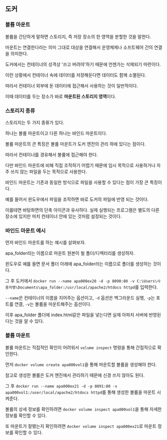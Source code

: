 ## 도커

### 볼륨 마운트

볼륨을 간단하게 말하면 스토리지, 즉 저장 장소의 한 영역을 분할한 것을 말한다.

마운트는 연결한다라는 의미 그대로 대상을 연결해서 운영체제나 소프트웨어 간의 연결을 의미한다.

도커에서는 컨테이너의 성격상 '쓰고 버려야'하기 때문에 언젠가는 삭제되기 마련이다.

이런 상황에서 컨테이너 속에 데이터를 저장해둔다면 데이터도 함께 소멸된다. 

따라서 컨테이너 외부에 둔 데이터에 접근해서 사용하는 것이 일반적이다.

이때 데이터를 두는 장소가 바로 **마운트된 스토리지 영역**이다.

### 스토리지 종류

스토리지는 두 가지 종류가 있다.

하나는 볼륨 마운트이고 다른 하나는 바인드 마운트이다.

볼륨 마운트의 큰 특징은 볼륨 마운트가 도커 엔전의 관리 하에 있다는 점이다.

따라서 컨테이너를 경유해서 볼륨에 접근해야 한다.

다만 바인드 마운트에 비해 직접 조작하기 어렵기 때문에 임시 목적으로 사용하거나 자주 쓰지 않는 파일을 두는 목적으로 사용한다.

바인드 마운트는 기존과 동일한 방식으로 파일을 사용할 수 있다는 점이 가장 큰 특징이다.

예를 들어서 윈도우에서 파일을 조작하면 바로 도커의 파일에 반영 되는 것이다.

이를테면 바탕화면의 단축 아이콘과 유사하다. 실제 실행되는 프로그램은 별도의 다른 장소에 있지만 마치 컨테이너 안에 있는 것처럼 설정되는 것이다.

### 바인드 마운트 예시

먼저 바인드 마운트를 하는 예시를 살펴보자.

apa_folder라는 이름으로 마운트 원본이 될 폴더/디렉터리를 생성하자.

윈도우로 예를 들면 문서 폴더 아래에 apa_folder라는 이름으로 폴더를 생성하는 것이다.

그 후 도커에서 `docker run --name apa000ex20 -d -p 8090:80 -v C:\Users\사용자명\Documents\apa_folder:/usr/local/apache2/htdocs httpd`를 입력한다.

`--name`은 컨테이너의 이름을 지어주는 옵션이고, `-d` 옵션은 백그라운드 실행, `-p`는 포트를 연결, `-v`는 볼륨을 마운트해주는 옵션이다.

이후 apa_folder 폴더에 index.html같은 파일을 넣는다면 실제 아파치 서버에 반영된다는 것을 알 수 있다.

### 볼륨 마운트

볼륨 마운트는 직접적인 확인이 어려워서 `volume inspect` 명령을 통해 간접적으로 확인한다.

먼저 `docker volume create apa000vol1`을 통해 마운트할 볼륨을 생성해야 한다.

참고로 생성한 볼륨은 도커 엔진에서 관리하기 때문에 신경 쓰지 않아도 된다.

그 후 `docker run --name apa000ex21 -d -p 8091:80 -v apa000vol1:/user/local/apache2/htdocs httpd`를 통해 생성한 볼륨을 마운트 시켜준다.


볼륨의 상세 정보를 확인하려면 `docker volume inspect apa000vol1`을 통해 자세한 정보를 확인할 수 있다.

또 마운트가 잘됐는지 확인하려면 `docker volume inspect apa000ex21`로 마운트 정보를 확인할 수 있다.